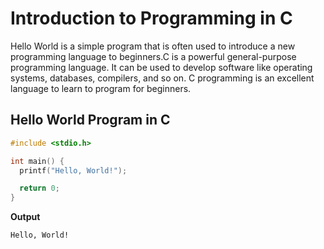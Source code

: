 # Introduction to Programming in C

Hello World is a simple program that is often used to introduce a new programming language to beginners.C is a powerful general-purpose programming language. It can be used to develop software like operating systems, databases, compilers, and so on. C programming is an excellent language to learn to program for beginners.

## Hello World Program in C

```c
#include <stdio.h>

int main() {
  printf("Hello, World!");

  return 0;
}
```

**Output**

```
Hello, World!
```
